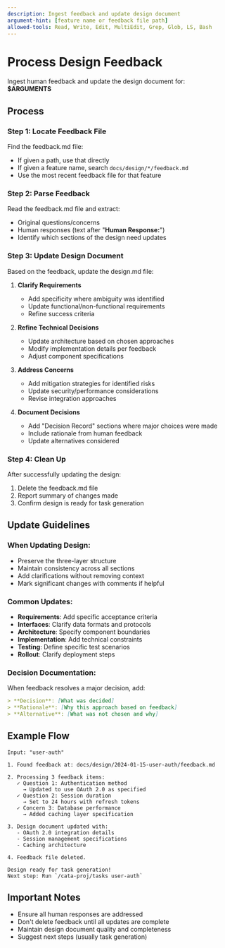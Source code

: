 ```yaml
---
description: Ingest feedback and update design document
argument-hint: [feature name or feedback file path]
allowed-tools: Read, Write, Edit, MultiEdit, Grep, Glob, LS, Bash
---
```


# Process Design Feedback

Ingest human feedback and update the design document for: **$ARGUMENTS**

## Process

### Step 1: Locate Feedback File

Find the feedback.md file:
- If given a path, use that directly
- If given a feature name, search `docs/design/*/feedback.md`
- Use the most recent feedback file for that feature

### Step 2: Parse Feedback

Read the feedback.md file and extract:
- Original questions/concerns
- Human responses (text after "**Human Response:**")
- Identify which sections of the design need updates

### Step 3: Update Design Document

Based on the feedback, update the design.md file:

1. **Clarify Requirements**
   - Add specificity where ambiguity was identified
   - Update functional/non-functional requirements
   - Refine success criteria

2. **Refine Technical Decisions**
   - Update architecture based on chosen approaches
   - Modify implementation details per feedback
   - Adjust component specifications

3. **Address Concerns**
   - Add mitigation strategies for identified risks
   - Update security/performance considerations
   - Revise integration approaches

4. **Document Decisions**
   - Add "Decision Record" sections where major choices were made
   - Include rationale from human feedback
   - Update alternatives considered

### Step 4: Clean Up

After successfully updating the design:
1. Delete the feedback.md file
2. Report summary of changes made
3. Confirm design is ready for task generation

## Update Guidelines

### When Updating Design:
- Preserve the three-layer structure
- Maintain consistency across all sections
- Add clarifications without removing context
- Mark significant changes with comments if helpful

### Common Updates:
- **Requirements**: Add specific acceptance criteria
- **Interfaces**: Clarify data formats and protocols
- **Architecture**: Specify component boundaries
- **Implementation**: Add technical constraints
- **Testing**: Define specific test scenarios
- **Rollout**: Clarify deployment steps

### Decision Documentation:
When feedback resolves a major decision, add:
```markdown
> **Decision**: [What was decided]
> **Rationale**: [Why this approach based on feedback]
> **Alternative**: [What was not chosen and why]
```

## Example Flow

```
Input: "user-auth"

1. Found feedback at: docs/design/2024-01-15-user-auth/feedback.md

2. Processing 3 feedback items:
   ✓ Question 1: Authentication method
     → Updated to use OAuth 2.0 as specified
   ✓ Question 2: Session duration
     → Set to 24 hours with refresh tokens
   ✓ Concern 3: Database performance
     → Added caching layer specification

3. Design document updated with:
   - OAuth 2.0 integration details
   - Session management specifications
   - Caching architecture

4. Feedback file deleted.

Design ready for task generation!
Next step: Run `/cata-proj/tasks user-auth`
```

## Important Notes

- Ensure all human responses are addressed
- Don't delete feedback until all updates are complete
- Maintain design document quality and completeness
- Suggest next steps (usually task generation)